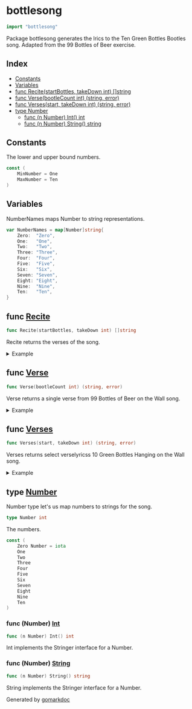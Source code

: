 <!-- Code generated by gomarkdoc. DO NOT EDIT -->

# bottlesong

```go
import "bottlesong"
```

Package bottlesong generates the lrics to the Ten Green Bottles Bootles song. Adapted from the 99 Bottles of Beer exercise.

## Index

- [Constants](<#constants>)
- [Variables](<#variables>)
- [func Recite(startBottles, takeDown int) []string](<#func-recite>)
- [func Verse(bootleCount int) (string, error)](<#func-verse>)
- [func Verses(start, takeDown int) (string, error)](<#func-verses>)
- [type Number](<#type-number>)
  - [func (n Number) Int() int](<#func-number-int>)
  - [func (n Number) String() string](<#func-number-string>)


## Constants

The lower and upper bound numbers.

```go
const (
    MinNumber = One
    MaxNumber = Ten
)
```

## Variables

NumberNames maps Number to string representations.

```go
var NumberNames = map[Number]string{
    Zero:  "Zero",
    One:   "One",
    Two:   "Two",
    Three: "Three",
    Four:  "Four",
    Five:  "Five",
    Six:   "Six",
    Seven: "Seven",
    Eight: "Eight",
    Nine:  "Nine",
    Ten:   "Ten",
}
```

## func [Recite](<https://github.com/vpayno/exercism-workspace/blob/main/go/bottle-song/bottle_song.go#L129>)

```go
func Recite(startBottles, takeDown int) []string
```

Recite returns the verses of the song.

<details><summary>Example</summary>
<p>

```go
{
	fmt.Println(Recite(1, 2))
	fmt.Println()

	fmt.Println(Recite(1, 0))
	fmt.Println()

	fmt.Println(Recite(0, 1))
	fmt.Println()

	for i := 10; i > 0; i-- {
		fmt.Println(Recite(i, 1))
		fmt.Println()
	}

}
```

#### Output

```
[]

[]

[]

[Ten green bottles hanging on the wall, Ten green bottles hanging on the wall, And if one green bottle should accidentally fall, There'll be nine green bottles hanging on the wall.]

[Nine green bottles hanging on the wall, Nine green bottles hanging on the wall, And if one green bottle should accidentally fall, There'll be eight green bottles hanging on the wall.]

[Eight green bottles hanging on the wall, Eight green bottles hanging on the wall, And if one green bottle should accidentally fall, There'll be seven green bottles hanging on the wall.]

[Seven green bottles hanging on the wall, Seven green bottles hanging on the wall, And if one green bottle should accidentally fall, There'll be six green bottles hanging on the wall.]

[Six green bottles hanging on the wall, Six green bottles hanging on the wall, And if one green bottle should accidentally fall, There'll be five green bottles hanging on the wall.]

[Five green bottles hanging on the wall, Five green bottles hanging on the wall, And if one green bottle should accidentally fall, There'll be four green bottles hanging on the wall.]

[Four green bottles hanging on the wall, Four green bottles hanging on the wall, And if one green bottle should accidentally fall, There'll be three green bottles hanging on the wall.]

[Three green bottles hanging on the wall, Three green bottles hanging on the wall, And if one green bottle should accidentally fall, There'll be two green bottles hanging on the wall.]

[Two green bottles hanging on the wall, Two green bottles hanging on the wall, And if one green bottle should accidentally fall, There'll be one green bottle hanging on the wall.]

[One green bottle hanging on the wall, One green bottle hanging on the wall, And if one green bottle should accidentally fall, There'll be no green bottles hanging on the wall.]
```

</p>
</details>

## func [Verse](<https://github.com/vpayno/exercism-workspace/blob/main/go/bottle-song/bottle_song.go#L61>)

```go
func Verse(bootleCount int) (string, error)
```

Verse returns a single verse from 99 Bottles of Beer on the Wall song.

<details><summary>Example</summary>
<p>

```go
{
	fmt.Println(Verse(99))
	fmt.Println()

	fmt.Println(Verse(0))
	fmt.Println()

	fmt.Println(Verse(10))
	fmt.Println()

	fmt.Println(Verse(5))
	fmt.Println()

	fmt.Println(Verse(1))
	fmt.Println()

}
```

#### Output

```
you can't have more than 10 bottles

 you can't have zero or less bottles

Ten green bottles hanging on the wall,
Ten green bottles hanging on the wall,
And if one green bottle should accidentally fall,
There'll be nine green bottles hanging on the wall.
 <nil>

Five green bottles hanging on the wall,
Five green bottles hanging on the wall,
And if one green bottle should accidentally fall,
There'll be four green bottles hanging on the wall.
 <nil>

One green bottle hanging on the wall,
One green bottle hanging on the wall,
And if one green bottle should accidentally fall,
There'll be no green bottles hanging on the wall.
 <nil>
```

</p>
</details>

## func [Verses](<https://github.com/vpayno/exercism-workspace/blob/main/go/bottle-song/bottle_song.go#L107>)

```go
func Verses(start, takeDown int) (string, error)
```

Verses returns select verselyricss 10 Green Bottles Hanging on the Wall song.

<details><summary>Example</summary>
<p>

```go
{
	fmt.Println(Verses(10, 10))

}
```

#### Output

```
Ten green bottles hanging on the wall,
Ten green bottles hanging on the wall,
And if one green bottle should accidentally fall,
There'll be nine green bottles hanging on the wall.

Nine green bottles hanging on the wall,
Nine green bottles hanging on the wall,
And if one green bottle should accidentally fall,
There'll be eight green bottles hanging on the wall.

Eight green bottles hanging on the wall,
Eight green bottles hanging on the wall,
And if one green bottle should accidentally fall,
There'll be seven green bottles hanging on the wall.

Seven green bottles hanging on the wall,
Seven green bottles hanging on the wall,
And if one green bottle should accidentally fall,
There'll be six green bottles hanging on the wall.

Six green bottles hanging on the wall,
Six green bottles hanging on the wall,
And if one green bottle should accidentally fall,
There'll be five green bottles hanging on the wall.

Five green bottles hanging on the wall,
Five green bottles hanging on the wall,
And if one green bottle should accidentally fall,
There'll be four green bottles hanging on the wall.

Four green bottles hanging on the wall,
Four green bottles hanging on the wall,
And if one green bottle should accidentally fall,
There'll be three green bottles hanging on the wall.

Three green bottles hanging on the wall,
Three green bottles hanging on the wall,
And if one green bottle should accidentally fall,
There'll be two green bottles hanging on the wall.

Two green bottles hanging on the wall,
Two green bottles hanging on the wall,
And if one green bottle should accidentally fall,
There'll be one green bottle hanging on the wall.

One green bottle hanging on the wall,
One green bottle hanging on the wall,
And if one green bottle should accidentally fall,
There'll be no green bottles hanging on the wall.
 <nil>
```

</p>
</details>

## type [Number](<https://github.com/vpayno/exercism-workspace/blob/main/go/bottle-song/bottle_song.go#L12>)

Number type let's us map numbers to strings for the song.

```go
type Number int
```

The numbers.

```go
const (
    Zero Number = iota
    One
    Two
    Three
    Four
    Five
    Six
    Seven
    Eight
    Nine
    Ten
)
```

### func \(Number\) [Int](<https://github.com/vpayno/exercism-workspace/blob/main/go/bottle-song/bottle_song.go#L56>)

```go
func (n Number) Int() int
```

Int implements the Stringer interface for a Number.

### func \(Number\) [String](<https://github.com/vpayno/exercism-workspace/blob/main/go/bottle-song/bottle_song.go#L51>)

```go
func (n Number) String() string
```

String implements the Stringer interface for a Number.



Generated by [gomarkdoc](<https://github.com/princjef/gomarkdoc>)
